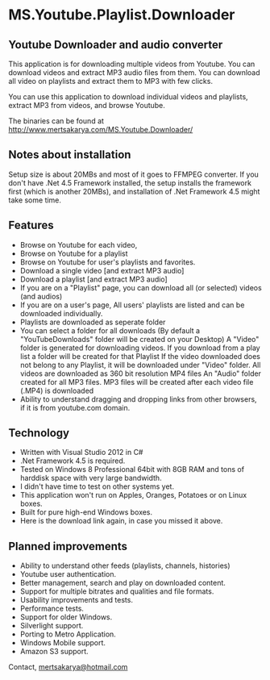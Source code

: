 MS.Youtube.Playlist.Downloader
==============================

Youtube Downloader and audio converter
--------------------------------------
	
This application is for downloading multiple videos from Youtube. You can download videos and extract MP3 audio files from them. You can download all video on playlists and extract them to MP3 with few clicks.

You can use this application to download individual videos and playlists, extract MP3 from videos, and browse Youtube.

The binaries can be found at http://www.mertsakarya.com/MS.Youtube.Downloader/

Notes about installation
------------------------
Setup size is about 20MBs and most of it goes to FFMPEG converter.
If you don't have .Net 4.5 Framework installed, the setup installs the framework first (which is another 20MBs), and installation of .Net Framework 4.5 might take some time.

Features
--------
* Browse on Youtube for each video,
* Browse on Youtube for a  playlist
* Browse on Youtube for user's playlists and favorites.
* Download a single video [and extract MP3 audio]
* Download a playlist [and extract MP3 audio]
* If you are on a "Playlist" page, you can download all (or selected) videos (and audios)
* If you are on a user's page, All users' playlists are listed and can be downloaded individually.
* Playlists are downloaded as seperate folder
* You can select a folder for all downloads (By default a "YouTubeDownloads" folder will be created on your Desktop)
   A "Video" folder is generated for downloading videos.
   If you download from a play list a folder will be created for that Playlist
   If the video downloaded does not belong to any Playlist, it will be downloaded under "Video" folder.
   All videos are downloaded as 360 bit resolution MP4 files
   An "Audio" folder created for all MP3 files.
   MP3 files will be created after each video file (.MP4) is downloaded
* Ability to understand dragging and dropping links from other browsers, if it is from youtube.com domain.

Technology
----------

* Written with Visual Studio 2012 in C#
* .Net Framework 4.5 is required.
* Tested on Windows 8 Professional 64bit with 8GB RAM and tons of harddisk space with very large bandwidth.
* I didn't have time to test on other systems yet.
* This application won't run on Apples, Oranges, Potatoes or on Linux boxes.
* Built for pure high-end Windows boxes.
* Here is the download link again, in case you missed it above.

Planned improvements
--------------------

* Ability to understand other feeds (playlists, channels, histories)
* Youtube user authentication.
* Better management, search and play on downloaded content.
* Support for multiple bitrates and qualities and file formats.
* Usability improvements and tests.
* Performance tests.
* Support for older Windows.
* Silverlight support.
* Porting to Metro Application.
* Windows Mobile support.
* Amazon S3 support.

Contact,
mertsakarya@hotmail.com

